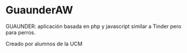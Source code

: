 # GuaunderAW

GUAUNDER: aplicación basada en php y javascript similar a Tinder pero para perros.

Creado por alumnos de la UCM

